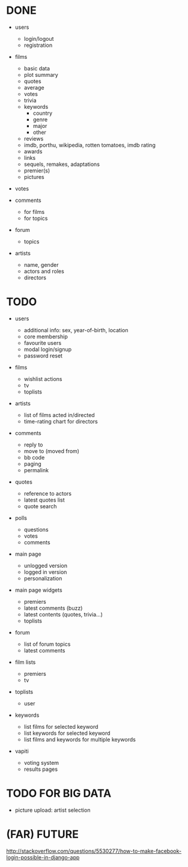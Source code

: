 # DONE

- users
    - login/logout
    - registration

- films
    - basic data
    - plot summary
    - quotes
    - average
    - votes
    - trivia
    - keywords
        - country
        - genre
        - major
        - other
    - reviews
    - imdb, porthu, wikipedia, rotten tomatoes, imdb rating
    - awards
    - links
    - sequels, remakes, adaptations
    - premier(s)
    - pictures

- votes

- comments
    - for films
    - for topics

- forum
    - topics

- artists
    - name, gender
    - actors and roles
    - directors


# TODO

- users
    - additional info: sex, year-of-birth, location
    - core membership
    - favourite users
    - modal login/signup
    - password reset

- films
    - wishlist actions
    - tv
    - toplists

- artists
    - list of films acted in/directed
    - time-rating chart for directors

- comments
    - reply to
    - move to (moved from)
    - bb code
    - paging
    - permalink

- quotes
    - reference to actors
    - latest quotes list
    - quote search

- polls
    - questions
    - votes
    - comments

- main page
    - unlogged version
    - logged in version
    - personalization

- main page widgets
    - premiers
    - latest comments (buzz)
    - latest contents (quotes, trivia...)
    - toplists

- forum
    - list of forum topics
    - latest comments

- film lists
    - premiers
    - tv

- toplists
    - user

- keywords
    - list films for selected keyword
    - list keywords for selected keyword
    - list films and keywords for multiple keywords

- vapiti
    - voting system
    - results pages


# TODO FOR BIG DATA

- picture upload: artist selection


# (FAR) FUTURE

http://stackoverflow.com/questions/5530277/how-to-make-facebook-login-possible-in-django-app
